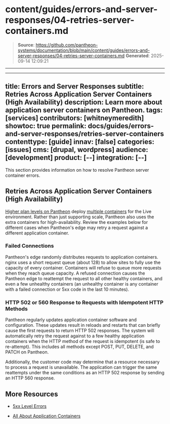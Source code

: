 # content/guides/errors-and-server-responses/04-retries-server-containers.md

> **Source**: https://github.com/pantheon-systems/documentation/blob/main/content/guides/errors-and-server-responses/04-retries-server-containers.md
> **Generated**: 2025-09-14 12:09:21

---

---
title: Errors and Server Responses
subtitle: Retries Across Application Server Containers (High Availability)
description: Learn more about application server containers on Pantheon.
tags: [services]
contributors: [whitneymeredith]
showtoc: true
permalink: docs/guides/errors-and-server-responses/retries-server-containers
contenttype: [guide]
innav: [false]
categories: [issues]
cms: [drupal, wordpress]
audience: [development]
product: [--]
integration: [--]
---

This section provides information on how to resolve Pantheon server container errors.

## Retries Across Application Server Containers (High Availability)

[Higher plan levels on Pantheon](https://pantheon.io/plans/pricing) deploy [multiple containers](/application-containers#multiple-application-containers) for the Live environment. Rather than just supporting scale, Pantheon also uses the extra containers for high-availability. Review the examples below for different cases when Pantheon's edge may retry a request against a different application container.

### Failed Connections

Pantheon's edge randomly distributes requests to application containers. nginx uses a short request queue (about 128) to allow sites to fully use the capacity of every container. Containers will refuse to queue more requests when they reach queue capacity. A refused connection causes the Pantheon edge to reattempt the request to all other healthy containers, and even a few unhealthy containers (an unhealthy container is any container with a failed connection or 5xx code in the last 10 minutes).

### HTTP 502 or 560 Response to Requests with Idempotent HTTP Methods

Pantheon regularly updates application container software and configuration. These updates result in reloads and restarts that can briefly cause the first requests to return HTTP 502 responses. The system will automatically retry the request against to a few healthy application containers when the HTTP method of the request is idempotent (is safe to re-attempt). This includes all methods except POST, PUT, DELETE, and PATCH on Pantheon.

Additionally, the customer code may determine that a resource necessary to process a request is unavailable. The application can trigger the same reattempts under the same conditions as an HTTP 502 response by sending an HTTP 560 response.

## More Resources

- [5xx Level Errors](/guides/errors-and-server-responses/5xx-errors)

- [All About Application Containers](/application-containers)
